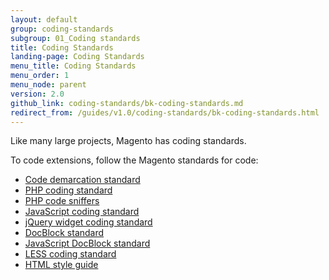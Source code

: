 ```yaml
---
layout: default
group: coding-standards
subgroup: 01_Coding standards
title: Coding Standards
landing-page: Coding Standards
menu_title: Coding Standards
menu_order: 1
menu_node: parent
version: 2.0
github_link: coding-standards/bk-coding-standards.md
redirect_from: /guides/v1.0/coding-standards/bk-coding-standards.html
---
```

<!-- This topic is referred to from Magento 2 code! Don't change the URL without informing engineering! -->
<!-- Referring file: contributing.md owned by core -->


Like many large projects, Magento has coding standards.

To code extensions, follow the Magento standards for code:


- [Code demarcation standard]({{page.baseurl}}coding-standards/code-standard-demarcation.html)
- [PHP coding standard]({{page.baseurl}}coding-standards/code-standard-php.html)
- [PHP code sniffers]({{page.baseurl}}coding-standards/code-standard-sniffers.html)
- [JavaScript coding standard]({{page.baseurl}}coding-standards/code-standard-javascript.html)
- [jQuery widget coding standard]({{page.baseurl}}coding-standards/code-standard-jquery-widgets.html)
- [DocBlock standard]({{page.baseurl}}coding-standards/docblock-standard-general.html)
- [JavaScript DocBlock standard]({{page.baseurl}}coding-standards/docblock-standard-javascript.html)
- [LESS coding standard]({{page.baseurl}}coding-standards/code-standard-less.html)
- [HTML style guide]({{page.baseurl}}coding-standards/code-standard-html.html)
